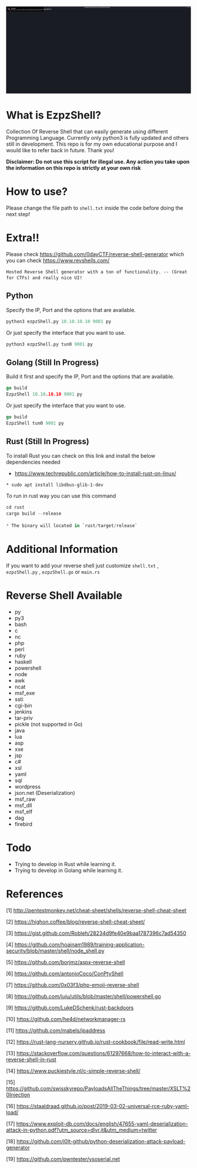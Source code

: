 ![](https://github.com/H0j3n/EzpzShell/blob/main/demo.gif)

# What is EzpzShell?

Collection Of Reverse Shell that can easily generate using different Programming Language. Currently only python3 is fully updated and others still in development. This repo is for my own educational purpose and I would like to refer back in future. Thank you!

**Disclaimer: Do not use this script for illegal use. Any action you take upon the information on this repo is strictly at your own risk**

# How to use?

Please change the file path to `shell.txt` inside the code before doing the next step!

# Extra!!

Please check https://github.com/0dayCTF/reverse-shell-generator which you can check https://www.revshells.com/

```
Hosted Reverse Shell generator with a ton of functionality. -- (Great for CTFs) and really nice UI!
```

## Python

Specify the IP, Port and the options that are available.

```python
python3 ezpzShell.py 10.10.10.10 9001 py
```

Or just specify the interface that you want to use.

```python
python3 ezpzShell.py tun0 9001 py
```

## Golang (Still In Progress)

Build it first and specify the IP, Port and the options that are available.

```go
go build
EzpzShell 10.10.10.10 9001 py
```

Or just specify the interface that you want to use.

```go
go build
EzpzShell tun0 9001 py
```

## Rust (Still In Progress)

To install Rust you can check on this link and install the below dependencies needed

* https://www.techrepublic.com/article/how-to-install-rust-on-linux/

```
* sudo apt install libdbus-glib-1-dev
```

To run in rust way you can use this command

```rs
cd rust
cargo build --release

* The binary will located in `rust/target/release`
```

# Additional Information

If you want to add your reverse shell just customize `shell.txt` , `ezpzShell.py` , `ezpzShell.go` or `main.rs`

# Reverse Shell Available

* py
* py3
* bash
* c
* nc
* php
* perl
* ruby
* haskell
* powershell
* node
* awk
* ncat
* msf_exe
* ssti
* cgi-bin
* jenkins
* tar-priv
* pickle (not supported in Go)
* java
* lua
* asp
* xxe
* jsp
* c#
* xsl
* yaml
* sql
* wordpress
* json.net (Deserialization)
* msf_raw
* msf_dll
* msf_elf
* dag
* firebird

# Todo

* Trying to develop in Rust while learning it.
* Trying to develop in Golang while learning it.

# References

[1] http://pentestmonkey.net/cheat-sheet/shells/reverse-shell-cheat-sheet

[2] https://highon.coffee/blog/reverse-shell-cheat-sheet/

[3] https://gist.github.com/Robleh/28234d9fe40e9baa1787396c7ad54350

[4] https://github.com/hoainam1989/training-application-security/blob/master/shell/node_shell.py

[5] https://github.com/borjmz/aspx-reverse-shell

[6] https://github.com/antonioCoco/ConPtyShell

[7] https://github.com/0x03f3/php-emoji-reverse-shell

[8] https://github.com/juju/utils/blob/master/shell/powershell.go

[9] https://github.com/LukeDSchenk/rust-backdoors

[10] https://github.com/he4d/networkmanager-rs

[11] https://github.com/mabels/ipaddress

[12] https://rust-lang-nursery.github.io/rust-cookbook/file/read-write.html

[13] https://stackoverflow.com/questions/61297668/how-to-interact-with-a-reverse-shell-in-rust

[14] https://www.puckiestyle.nl/c-simple-reverse-shell/

[15] https://github.com/swisskyrepo/PayloadsAllTheThings/tree/master/XSLT%20Injection

[16] https://staaldraad.github.io/post/2019-03-02-universal-rce-ruby-yaml-load/

[17] https://www.exploit-db.com/docs/english/47655-yaml-deserialization-attack-in-python.pdf?utm_source=dlvr.it&utm_medium=twitter

[18] https://github.com/j0lt-github/python-deserialization-attack-payload-generator

[19] https://github.com/pwntester/ysoserial.net
